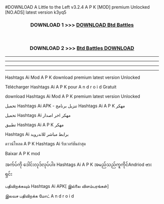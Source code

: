 #DOWNLOAD A Little to the Left v3.2.4 A P K [MOD] premium Unlocked [NO.ADS] latest version k3yq5 



<div align="center">

<h3>DOWNLOAD 1 >>> <a href="https://getmod1.web.app/?judule=Btd Battles">DOWNLOAD Btd Battles</a></h3><br>

<h3>DOWNLOAD 2 >>> <a href="https://getmod1.web.app/?judule=Btd Battles">Btd Battles DOWNLOAD </a></h3>

</div>


----------------------------------------------------------

----------------------------------------------------------

----------------------------------------------------------

----------------------------------------------------------


Hashtags Ai  Mod A P K download premium latest version Unlocked

Télécharger  Hashtags Ai  A P K pour A n d r o i d Gratuit

download Hashtags Ai  Mod A P K premium latest version Unlocked

تحميل Hashtags Ai  APK - تنزيل برنامج Hashtags Ai  A P K مهكر

تحميل Hashtags Ai  مهكر اخر اصدار

تطبيق Hashtags Ai  A P K مهكر

Hashtags Ai  برابط مباشر للاندرويد

ดาวน์โหลด A P K Hashtags Ai  รับเวอร์ชันล่าสุด

Baixar A P K mod

အက်ပ်ကို ဒေါင်းလုဒ်လုပ်ပါ။ Hashtags Ai  A P K အမည်သည်ကူကိုင်Andriod ဗားရှင်း

பதிவிறக்கவும் Hashtags Ai  APK[ இல்லை விளம்பரங்கள்] 
 
இலவச பதிவிறக்க மோட் A n d r o i d



